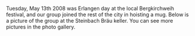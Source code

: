 Tuesday, May 13th 2008 was Erlangen day at the local Bergkirchweih festival, and our  group joined the rest of the city in hoisting a mug. Below is a picture of the group at the Steinbach Bräu keller. You can see more pictures in the photo gallery. 

